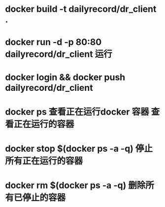 # docker build -t dailyrecord/dr_client .
# docker run -d -p 80:80 dailyrecord/dr_client  运行
# docker login && docker push dailyrecord/dr_client

# docker ps 查看正在运行docker 容器 查看正在运行的容器

# docker stop $(docker ps -a -q) 停止所有正在运行的容器
# docker rm $(docker ps -a -q)  删除所有已停止的容器

